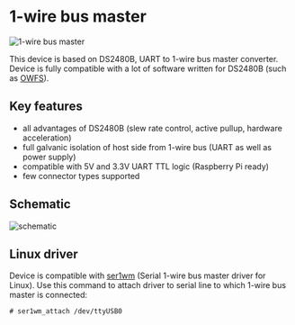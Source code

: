 # 1-wire bus master

![1-wire bus master](https://github.com/honechko/DS2480/raw/main/master.jpg)

This device is based on DS2480B, UART to 1-wire bus master converter.
Device is fully compatible with a lot of software written for DS2480B
(such as [OWFS](https://github.com/owfs/owfs)).

## Key features

* all advantages of DS2480B (slew rate control, active pullup, hardware
acceleration)
* full galvanic isolation of host side from 1-wire bus (UART as well as
power supply)
* compatible with 5V and 3.3V UART TTL logic (Raspberry Pi ready)
* few connector types supported

## Schematic

![schematic](https://github.com/honechko/DS2480/raw/main/Docs/schematic.png)

## Linux driver

Device is compatible with [ser1wm](https://github.com/honechko/ser1wm/)
(Serial 1-wire bus master driver for Linux). Use this command to attach
driver to serial line to which 1-wire bus master is connected:

```# ser1wm_attach /dev/ttyUSB0```  

